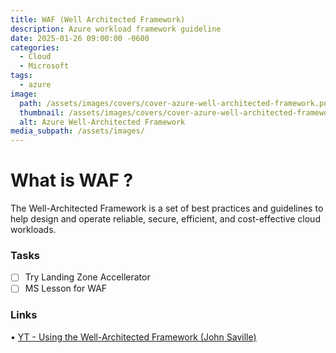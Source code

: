 ```yaml
---
title: WAF (Well Architected Framework)
description: Azure workload framework guideline
date: 2025-01-26 09:00:00 -0600
categories:
  - Cloud
  - Microsoft
tags:
  - azure
image:
  path: /assets/images/covers/cover-azure-well-architected-framework.png
  thumbnail: /assets/images/covers/cover-azure-well-architected-framework.png
  alt: Azure Well-Architected Framework
media_subpath: /assets/images/
---
```


# What is WAF ?

The Well-Architected Framework is a set of best practices and guidelines to help design and operate reliable, secure, efficient, and cost-effective cloud workloads.

### Tasks

- [ ] Try Landing Zone Accellerator
- [ ] MS Lesson for WAF

### Links

• [YT - Using the Well-Architected Framework (John Saville)](https://www.youtube.com/watch?v=vTjasx3ahjM)
